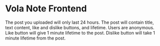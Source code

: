 # Vola Note Frontend
The post you uploaded will only last 24 hours.
The post will contain title, text content, like and dislike buttons, and lifetime.
Users are anonymous.
Like button will give 1 minute lifetime to the post.
Dislike button will take 1 minute lifetime from the post.
